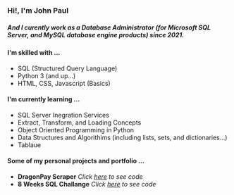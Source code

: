 ### Hi!, I'm **John Paul**
##### And I curently work as a Database Administrator (for Microsoft SQL Server, and MySQL database engine products) since 2021.

#### I'm skilled with ...
* SQL (Structured Query Language)
* Python 3 (and up...)
* HTML, CSS, Javascript (Basics)

#### I'm currently learning ...
* SQL Server Inegration Services
* Extract, Transform, and Loading Concepts
* Object Oriented Programming in Python
* Data Structures and Algorithims (including lists, sets, and dictionaries...)
* Tablaue

#### Some of my personal projects and portfolio ...
* **DragonPay Scraper** *Click [here](https://github.com/jpdelmundo223/dragonpay-scraper) to see code*
* **8 Weeks SQL Challange** *Click [here](https://github.com/jpdelmundo223/8-weeks-sql-challenge) to see code*

<!---
jpdelmundo223/jpdelmundo223 is a ✨ special ✨ repository because its `README.md` (this file) appears on your GitHub profile.
You can click the Preview link to take a look at your changes.
--->
